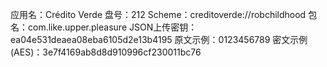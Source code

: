 应用名：Crédito Verde
盘号：212
Scheme：creditoverde://robchildhood
包名：com.like.upper.pleasure
JSON上传密钥：ea04e531deaea08eba6105d2e13b4195
原文示例：0123456789
密文示例(AES)：3e7f4169ab8d8d910996cf230011bc76